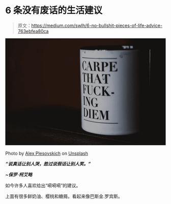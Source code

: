 # 6 条没有废话的生活建议

> 原文：<https://medium.com/swlh/6-no-bullshit-pieces-of-life-advice-763ebfea80ca>

![](img/95da98d80069a62564b8605abd7dc12d.png)

Photo by [Alex Plesovskich](https://unsplash.com/@aples?utm_source=medium&utm_medium=referral) on [Unsplash](https://unsplash.com?utm_source=medium&utm_medium=referral)

***“说真话让别人哭，胜过说假话让别人笑。”***

***~保罗·柯艾略***

如今许多人喜欢给出“嗬嗬嗬”的建议。

上面有很多鲜奶油、樱桃和糖屑。看起来像巴斯金.罗宾斯。